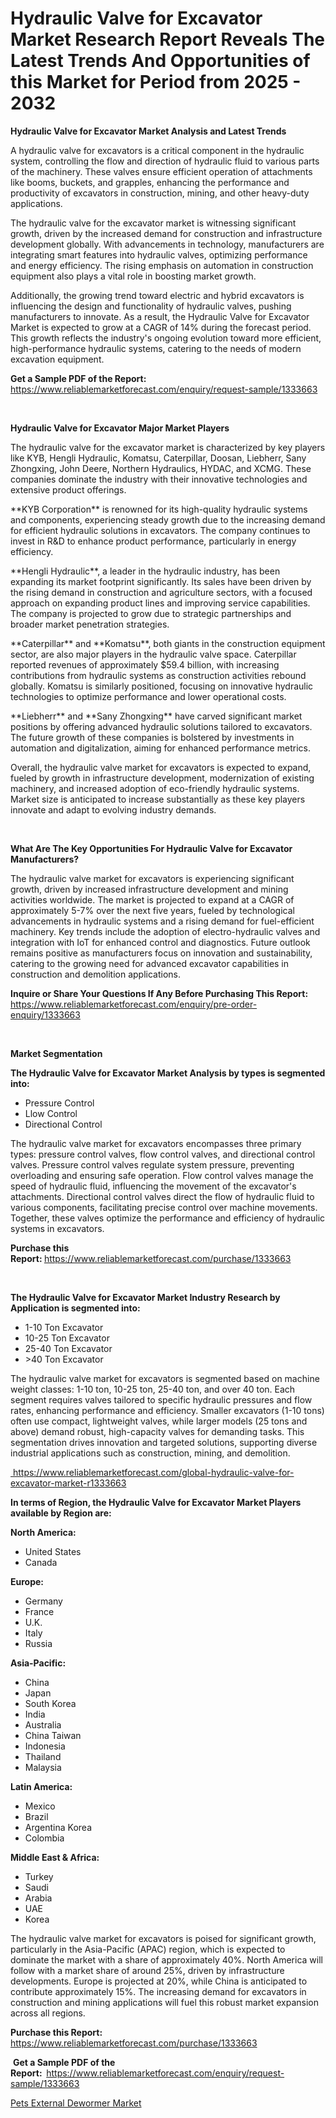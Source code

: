 <p><h1>Hydraulic Valve for Excavator Market Research Report Reveals The Latest Trends And Opportunities of this Market for Period from 2025 - 2032</h1></p><p><strong>Hydraulic Valve for Excavator Market Analysis and Latest Trends</strong></p>
<p><p>A hydraulic valve for excavators is a critical component in the hydraulic system, controlling the flow and direction of hydraulic fluid to various parts of the machinery. These valves ensure efficient operation of attachments like booms, buckets, and grapples, enhancing the performance and productivity of excavators in construction, mining, and other heavy-duty applications.</p><p>The hydraulic valve for the excavator market is witnessing significant growth, driven by the increased demand for construction and infrastructure development globally. With advancements in technology, manufacturers are integrating smart features into hydraulic valves, optimizing performance and energy efficiency. The rising emphasis on automation in construction equipment also plays a vital role in boosting market growth.</p><p>Additionally, the growing trend toward electric and hybrid excavators is influencing the design and functionality of hydraulic valves, pushing manufacturers to innovate. As a result, the Hydraulic Valve for Excavator Market is expected to grow at a CAGR of 14% during the forecast period. This growth reflects the industry's ongoing evolution toward more efficient, high-performance hydraulic systems, catering to the needs of modern excavation equipment.</p></p>
<p><strong>Get a Sample PDF of the Report:&nbsp;</strong> <a href="https://www.reliablemarketforecast.com/enquiry/request-sample/1333663?utm_campaign=3370&utm_medium=2&utm_source=Github&utm_content=ia&utm_term=24032025&utm_id=hydraulic-valve-for-excavator">https://www.reliablemarketforecast.com/enquiry/request-sample/1333663</a></p>
<p>&nbsp;</p>
<p><strong>Hydraulic Valve for Excavator Major Market Players</strong></p>
<p><p>The hydraulic valve for the excavator market is characterized by key players like KYB, Hengli Hydraulic, Komatsu, Caterpillar, Doosan, Liebherr, Sany Zhongxing, John Deere, Northern Hydraulics, HYDAC, and XCMG. These companies dominate the industry with their innovative technologies and extensive product offerings.</p><p>**KYB Corporation** is renowned for its high-quality hydraulic systems and components, experiencing steady growth due to the increasing demand for efficient hydraulic solutions in excavators. The company continues to invest in R&D to enhance product performance, particularly in energy efficiency.</p><p>**Hengli Hydraulic**, a leader in the hydraulic industry, has been expanding its market footprint significantly. Its sales have been driven by the rising demand in construction and agriculture sectors, with a focused approach on expanding product lines and improving service capabilities. The company is projected to grow due to strategic partnerships and broader market penetration strategies.</p><p>**Caterpillar** and **Komatsu**, both giants in the construction equipment sector, are also major players in the hydraulic valve space. Caterpillar reported revenues of approximately $59.4 billion, with increasing contributions from hydraulic systems as construction activities rebound globally. Komatsu is similarly positioned, focusing on innovative hydraulic technologies to optimize performance and lower operational costs.</p><p>**Liebherr** and **Sany Zhongxing** have carved significant market positions by offering advanced hydraulic solutions tailored to excavators. The future growth of these companies is bolstered by investments in automation and digitalization, aiming for enhanced performance metrics.</p><p>Overall, the hydraulic valve market for excavators is expected to expand, fueled by growth in infrastructure development, modernization of existing machinery, and increased adoption of eco-friendly hydraulic systems. Market size is anticipated to increase substantially as these key players innovate and adapt to evolving industry demands.</p></p>
<p>&nbsp;</p>
<p><strong>What Are The Key Opportunities For Hydraulic Valve for Excavator Manufacturers?</strong></p>
<p><p>The hydraulic valve market for excavators is experiencing significant growth, driven by increased infrastructure development and mining activities worldwide. The market is projected to expand at a CAGR of approximately 5-7% over the next five years, fueled by technological advancements in hydraulic systems and a rising demand for fuel-efficient machinery. Key trends include the adoption of electro-hydraulic valves and integration with IoT for enhanced control and diagnostics. Future outlook remains positive as manufacturers focus on innovation and sustainability, catering to the growing need for advanced excavator capabilities in construction and demolition applications.</p></p>
<p><strong>Inquire or Share Your Questions If Any Before Purchasing This Report:</strong> <a href="https://www.reliablemarketforecast.com/enquiry/pre-order-enquiry/1333663?utm_campaign=3370&utm_medium=2&utm_source=Github&utm_content=ia&utm_term=24032025&utm_id=hydraulic-valve-for-excavator">https://www.reliablemarketforecast.com/enquiry/pre-order-enquiry/1333663</a></p>
<p>&nbsp;</p>
<p><strong>Market Segmentation</strong></p>
<p><strong>The Hydraulic Valve for Excavator Market Analysis by types is segmented into:</strong></p>
<p><ul><li>Pressure Control</li><li>Llow Control</li><li>Directional Control</li></ul></p>
<p><p>The hydraulic valve market for excavators encompasses three primary types: pressure control valves, flow control valves, and directional control valves. Pressure control valves regulate system pressure, preventing overloading and ensuring safe operation. Flow control valves manage the speed of hydraulic fluid, influencing the movement of the excavator's attachments. Directional control valves direct the flow of hydraulic fluid to various components, facilitating precise control over machine movements. Together, these valves optimize the performance and efficiency of hydraulic systems in excavators.</p></p>
<p><strong>Purchase this Report:&nbsp;</strong><a href="https://www.reliablemarketforecast.com/purchase/1333663?utm_campaign=3370&utm_medium=2&utm_source=Github&utm_content=ia&utm_term=24032025&utm_id=hydraulic-valve-for-excavator">https://www.reliablemarketforecast.com/purchase/1333663</a></p>
<p>&nbsp;</p>
<p><strong>The Hydraulic Valve for Excavator Market Industry Research by Application is segmented into:</strong></p>
<p><ul><li>1-10 Ton Excavator</li><li>10-25 Ton Excavator</li><li>25-40 Ton Excavator</li><li>>40 Ton Excavator</li></ul></p>
<p><p>The hydraulic valve market for excavators is segmented based on machine weight classes: 1-10 ton, 10-25 ton, 25-40 ton, and over 40 ton. Each segment requires valves tailored to specific hydraulic pressures and flow rates, enhancing performance and efficiency. Smaller excavators (1-10 tons) often use compact, lightweight valves, while larger models (25 tons and above) demand robust, high-capacity valves for demanding tasks. This segmentation drives innovation and targeted solutions, supporting diverse industrial applications such as construction, mining, and demolition.</p></p>
<p><a href="https://www.reliablemarketforecast.com/global-hydraulic-valve-for-excavator-market-r1333663?utm_campaign=3370&utm_medium=2&utm_source=Github&utm_content=ia&utm_term=24032025&utm_id=hydraulic-valve-for-excavator">&nbsp;https://www.reliablemarketforecast.com/global-hydraulic-valve-for-excavator-market-r1333663</a></p>
<p><strong>In terms of Region, the Hydraulic Valve for Excavator Market Players available by Region are:</strong></p>
<p>
    <p> <strong> North America: </strong>
        <ul>
            <li>United States</li>
            <li>Canada</li>
        </ul>
        </p> 
    <p> <strong> Europe: </strong>
        <ul>
            <li>Germany</li>
            <li>France</li>
            <li>U.K.</li>
            <li>Italy</li>
            <li>Russia</li>
        </ul>
        </p> 
    <p> <strong> Asia-Pacific: </strong>
        <ul>
            <li>China</li>
            <li>Japan</li>
            <li>South Korea</li>
            <li>India</li>
            <li>Australia</li>
            <li>China Taiwan</li>
            <li>Indonesia</li>
            <li>Thailand</li>
            <li>Malaysia</li>
        </ul>
        </p> 
    <p> <strong> Latin America: </strong>
        <ul>
            <li>Mexico</li>
            <li>Brazil</li>
            <li>Argentina Korea</li>
            <li>Colombia</li>
        </ul>
        </p> 
    <p> <strong> Middle East & Africa: </strong>
        <ul>
            <li>Turkey</li>
            <li>Saudi</li>
            <li>Arabia</li>
            <li>UAE</li>
            <li>Korea</li>
        </ul>
    </p>
    </p>
<p><p>The hydraulic valve market for excavators is poised for significant growth, particularly in the Asia-Pacific (APAC) region, which is expected to dominate the market with a share of approximately 40%. North America will follow with a market share of around 25%, driven by infrastructure developments. Europe is projected at 20%, while China is anticipated to contribute approximately 15%. The increasing demand for excavators in construction and mining applications will fuel this robust market expansion across all regions.</p></p>
<p><strong>Purchase this Report: </strong><a href="https://www.reliablemarketforecast.com/purchase/1333663?utm_campaign=3370&utm_medium=2&utm_source=Github&utm_content=ia&utm_term=24032025&utm_id=hydraulic-valve-for-excavator">https://www.reliablemarketforecast.com/purchase/1333663</a></p>
<p>&nbsp;<strong>Get a Sample PDF of the Report:&nbsp;&nbsp;</strong><a href="https://www.reliablemarketforecast.com/enquiry/request-sample/1333663?utm_campaign=3370&utm_medium=2&utm_source=Github&utm_content=ia&utm_term=24032025&utm_id=hydraulic-valve-for-excavator">https://www.reliablemarketforecast.com/enquiry/request-sample/1333663</a></p>
<p><strong></strong></p>
<p><p><a href="https://github.com/naomaroaoonv/Market-Research-Report-List-1/blob/main/pets-external-dewormer-market.md?utm_campaign=3370&utm_medium=2&utm_source=Github&utm_content=ia&utm_term=24032025&utm_id=hydraulic-valve-for-excavator">Pets External Dewormer Market</a></p></p>